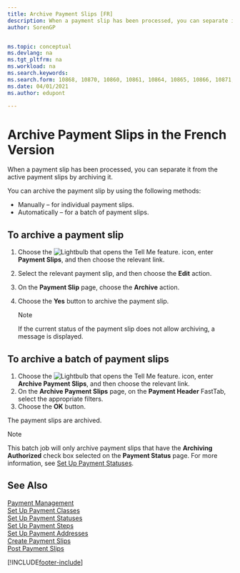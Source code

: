 ```yaml
---
title: Archive Payment Slips [FR]
description: When a payment slip has been processed, you can separate it from the active payment slips by archiving it in the French version of Business Central.
author: SorenGP


ms.topic: conceptual
ms.devlang: na
ms.tgt_pltfrm: na
ms.workload: na
ms.search.keywords:
ms.search.form: 10868, 10870, 10860, 10861, 10864, 10865, 10866, 10871, 10872, 10873, 10874, 10877, 10878, 10879, 10869, 10867, 10882, 10880
ms.date: 04/01/2021
ms.author: edupont

---
```

# Archive Payment Slips in the French Version

When a payment slip has been processed, you can separate it from the active payment slips by archiving it.  

You can archive the payment slip by using the following methods:  

- Manually – for individual payment slips.  
- Automatically – for a batch of payment slips.  

## To archive a payment slip  

1.  Choose the ![Lightbulb that opens the Tell Me feature.](../../media/ui-search/search_small.png "Tell me what you want to do") icon, enter **Payment Slips**, and then choose the relevant link.  
2.  Select the relevant payment slip, and then choose the **Edit** action.  
3.  On the **Payment Slip** page, choose the **Archive** action.  
4.  Choose the **Yes** button to archive the payment slip.  

    > [!NOTE]  
    >  If the current status of the payment slip does not allow archiving, a message is displayed.  

## To archive a batch of payment slips  

1.  Choose the ![Lightbulb that opens the Tell Me feature.](../../media/ui-search/search_small.png "Tell me what you want to do") icon, enter **Archive Payment Slips**, and then choose the relevant link.  
2.  On the **Archive Payment Slips** page, on the **Payment Header** FastTab, select the appropriate filters.  
3.  Choose the **OK** button.  

The payment slips are archived.  

> [!NOTE]  
>  This batch job will only archive payment slips that have the **Archiving Authorized** check box selected on the **Payment Status** page. For more information, see [Set Up Payment Statuses](how-to-set-up-payment-statuses.md).  

## See Also  
 [Payment Management](payment-management.md)   
 [Set Up Payment Classes](how-to-set-up-payment-classes.md)   
 [Set Up Payment Statuses](how-to-set-up-payment-statuses.md)   
 [Set Up Payment Steps](how-to-set-up-payment-steps.md)   
 [Set Up Payment Addresses](how-to-set-up-payment-addresses.md)   
 [Create Payment Slips](how-to-create-payment-slips.md)   
 [Post Payment Slips](how-to-post-payment-slips.md)


[!INCLUDE[footer-include](../../includes/footer-banner.md)]